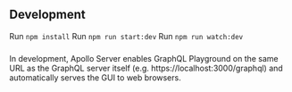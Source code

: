 ## Development
Run ```npm install```
Run ```npm run start:dev```
Run ```npm run watch:dev```

### 
In development, Apollo Server enables GraphQL Playground on the same URL as the GraphQL server itself (e.g. https://localhost:3000/graphql) and automatically serves the GUI to web browsers. 
